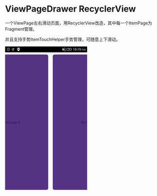 # ViewPageDrawer RecyclerView  

一个ViewPage左右滑动页面，用RecyclerView改造，其中每一个ItemPage为Fragment管理。

并且支持手势ItemTouchHelper手势管理，可随意上下滑动。  
  
 ![图片](https://github.com/lineng11/ViewPageDrawer/blob/master/gif/viewPage.gif)
